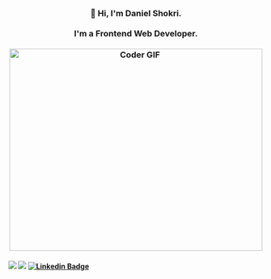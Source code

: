 <h3 align="center">
 <abc>
  <br>👋 Hi, I'm Daniel Shokri.<br>
  <br> I'm a Frontend Web Developer. <br>
  <br>
    <img src="https://media.giphy.com/media/SWoSkN6DxTszqIKEqv/giphy.gif" alt="Coder GIF" width="500" height="400">
 </abc>
</h3> 
<p align="center">

   ####      ![](https://img.shields.io/badge/Web%20Development-%3C%2F%3E-blueviolet) ![](https://img.shields.io/badge/JavaScript-%3C%2F%3E-yellow)  [![Linkedin Badge](https://img.shields.io/badge/-Daniel-shokri?style=flat-square&logo=Linkedin&logoColor=white&link=https://www.linkedin.com/in/danielshokri/)](https://www.linkedin.com/in/danielshokri/) 
</p>
